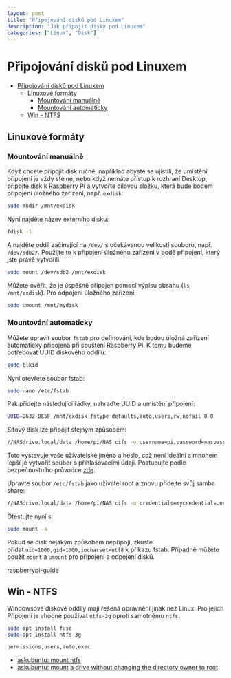 ```yaml
---
layout: post
title: "Připojování disků pod Linuxem"
description: "Jak připojit disky pod Linuxem"
categories: ["Linux", "Disk"]
---
```


# Připojování disků pod Linuxem
- [Připojování disků pod Linuxem](#připojování-disků-pod-linuxem)
  - [Linuxové formáty](#linuxové-formáty)
    - [Mountování manuálně](#mountování-manuálně)
    - [Mountování automaticky](#mountování-automaticky)
  - [Win - NTFS](#win---ntfs)


## Linuxové formáty
### Mountování manuálně

Když chcete připojit disk ručně, například abyste se ujistili, že umístění připojení je vždy stejné, nebo když nemáte přístup k rozhraní Desktop, připojte disk k Raspberry Pi a vytvořte cílovou složku, která bude bodem připojení úložného zařízení, např. `exdisk`:

```bash
sudo mkdir /mnt/exdisk
```

Nyní najděte název externího disku:

```bash
fdisk -l
```

A najděte oddíl začínající na `/dev/` s očekávanou velikostí souboru, např. `/dev/sdb2/`. Použijte to k připojení úložného zařízení v bodě připojení, který jste právě vytvořili:

```bash
sudo mount /dev/sdb2 /mnt/exdisk
```

Můžete ověřit, že je úspěšně připojen pomocí výpisu obsahu (`ls /mnt/exdisk`). Pro odpojení úložného zařízení:

```bash
sudo umount /mnt/mydisk
```

### Mountování automaticky

Můžete upravit soubor `fstab` pro definování, kde budou úložná zařízení automaticky připojena při spuštění Raspberry Pi. K tomu budeme potřebovat UUID diskového oddílu:

```bash
sudo blkid
```

Nyní otevřete soubor fstab:

```bash
sudo nano /etc/fstab
```

Pak přidejte následující řádky, nahraďte UUID a umístění připojení:

```bash
UUID=D632-BE5F /mnt/exdisk fstype defaults,auto,users,rw,nofail 0 0
```

Síťový disk lze připojit stejným způsobem:
```Bash
//NASdrive.local/data /home/pi/NAS cifs -o username=pi,password=naspassword 0 0
```

Toto vystavuje vaše uživatelské jméno a heslo, což není ideální a mnohem lepší je vytvořit soubor s přihlašovacími údaji. Postupujte podle bezpečnostního průvodce [zde](https://raspberrypi-guide.github.io/networking/raspberry-pi-security.html).

Upravte soubor `/etc/fstab` jako uživatel root a znovu přidejte svůj samba share:

``` Bash
//NASdrive.local/data /home/pi/NAS cifs -o credentials=mycredentials.env 0 0
```

Otestujte nyní s:

``` Bash
sudo mount -a
```

Pokud se disk nějakým způsobem nepřipojí, zkuste přidat `uid=1000,gid=1000,iocharset=utf8` k příkazu fstab. Případně můžete použít `mount` a `umount` pro připojení a odpojení disků. 

[raspberrypi-guide](https://raspberrypi-guide.github.io/filesharing/filesharing-raspberry-pi.html)

## Win - NTFS
Windowsové diskové oddíly mají řešená oprávnění jinak než Linux. Pro jejich Připojení je vhodné používat `ntfs-3g` oproti samotnému `ntfs`.

``` Bash
sudo apt install fuse
sudo apt install ntfs-3g
```

```bash
permissions,users,auto,exec
```

- [askubuntu: mount ntfs](https://askubuntu.com/questions/92863/mount-ntfs-partition-at-startup-with-non-root-user-as-owner)
- [askubuntu: mount a drive without changing the directory owner to root](https://askubuntu.com/questions/1374799/is-it-possible-to-mount-a-drive-without-changing-the-directory-owner-to-root)
